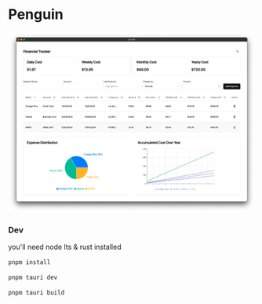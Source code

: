 # Penguin

![Screenshot](./screenshot.png)

### Dev

you'll need node lts & rust installed

```bash
pnpm install
```

```bash
pnpm tauri dev
```

```bash
pnpm tauri build
```